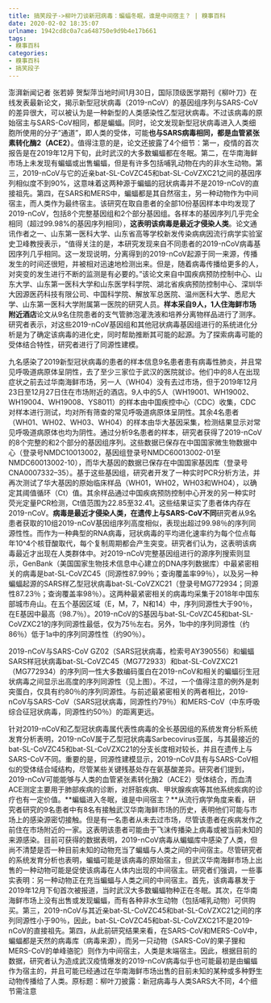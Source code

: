 ```yaml
---
title: 搞笑段子->柳叶刀谈新冠病毒：蝙蝠冬眠，谁是中间宿主？ | 糗事百科
date: 2020-02-02 18:35:07
urlname: 1942cd8c0a7ca648750e9d9b4e17b661
tags: 
- 糗事百科
categories:
- 糗事百科
- 搞笑段子
---
```

澎湃新闻记者 张若婷 贺梨萍当地时间1月30日，国际顶级医学期刊《柳叶刀》在线发表最新论文，揭示新型冠状病毒（2019-nCoV）的基因组序列与SARS-CoV的差异很大，可以被认为是一种新型的人类感染性乙型冠状病毒。不过该病毒的原始宿主与SARS-CoV相同，都是蝙蝠。同时，论文发现新型冠状病毒进入人类细胞所使用的分子“通道”，即人类的受体，可能**也与SARS病毒相同，都是血管紧张素转化酶2（ACE2）**。值得注意的是，论文还披露了4个细节：第一，疫情的首次报告是在2019年12月下旬，此时武汉的大多数蝙蝠都在冬眠。第二，在华南海鲜市场上未发现有蝙蝠或出售蝙蝠，但是有许多包括哺乳动物在内的非水生动物。第三，2019-nCoV与它的近亲bat-SL-CoVZC45和bat-SL-CoVZXC21之间的基因序列相似度不到90%，这意味着这两种源于蝙蝠的冠状病毒并不是2019-nCoV的直接祖先。第四，在SARS和MERS中，蝙蝠都是其自然宿主，另一种动物作为中间宿主，而人类作为最终宿主。该研究在取自患者的全部10份基因样本中均发现了2019-nCoV，包括8个完整基因组和2个部分基因组。各样本的基因序列几乎完全相同（超过99.98%的基因序列相同），**这表明该病毒是最近才侵染人类**。论文通讯作者之一、山东第一医科大学、山东省高等学校新发传染病病因流行病学实验室史卫峰教授表示，“值得关注的是，本研究发现来自不同患者的2019-nCoV病毒基因序列几乎相同。这一发现说明，分离得到的2019-nCoV起源于同一来源，传播发生的时间还很短，并被相对迅速地检测出来。但是，随着病毒传播给更多的人，对突变的发生进行不断的监测是有必要的。”该论文来自中国疾病预防控制中心、山东大学、山东第一医科大学和山东医学科学院、湖北省疾病预防控制中心、深圳华大因源医药科技有限公司、中国科学院、解放军总医院、温州医科大学、悉尼大学、山东第一医科大学附属第一医院的研究人员。**样本采自9人，1人住海鲜市场附近酒店**论文从9名住院患者的支气管肺泡灌洗液和培养分离物样品进行了测序。研究者表示，对这些2019-nCoV基因组和其他冠状病毒基因组进行的系统进化分析是为了确定该病毒的进化史，同时帮助推断其可能的起源。为了探索病毒可能的受体结合特性，研究者进行了同源性建模。

九名感染了2019新型冠状病毒的患者的样本信息9名患者患有病毒性肺炎，并且常见呼吸道病原体呈阴性，去了至少三家位于武汉的医院就诊。他们中的8人在出现症状之前去过华南海鲜市场，另一人（WH04）没有去过市场，但于2019年12月23日至12月27日住在市场附近的酒店。9人中的5人（WH19001、WH19002、WH19004、WH19008、YS8011）的样本由中国疾控中心（CDC）收集，CDC对样本进行测试，均对所有筛查的常见呼吸道病原体呈阴性。其余4名患者（WH01、WH02、WH03、WH04）的样本由华大基因采集，检测结果显示对常见呼吸道病原体也均为阴性。通过分析9名患者的样本，研究者获得了2019-nCoV的8个完整的和2个部分的基因组序列。这些数据已保存在中国国家微生物数据中心（登录号NMDC10013002，基因组登录号NMDC60013002-01至NMDC60013002-10），而华大基因的数据已保存在中国国家基因库（登录号CNA0007332–35）。基于这些基因组，研究者开发了一种实时PCR分析方法，并再次测试了华大基因的原始临床样品（WH01，WH02，WH03和WH04），以确定其阈值循环（Ct）值。其余样品通过中国疾病预防控制中心开发的另一种实时荧光定量PCR检测，Ct值范围为22.85至32.41。这些结果证实了患者体内存在2019-nCoV。**病毒是最近才侵染人类，在遗传上与SARS-CoV不同**研究者从9名患者获取的10组2019-nCoV基因组序列高度相似，表现出超过99.98％的序列同源性性。而作为一种典型的RNA病毒，冠状病毒的平均进化速率约为每个位点每年10^4个核苷酸取代，每个复制周期都会产生突变。研究者们认为，这表明该病毒最近才出现在人类群体中。对2019-nCoV完整基因组进行的源序列搜索则显示，GenBank（美国国家生物技术信息中心建立的DNA序列数据库）中最紧密相关的病毒是bat-SL-CoVZC45（同源性87.99％；查询覆盖率99％），以及另一种蝙蝠起源的SARS样乙型冠状病毒bat-SL-CoVZXC21（登录号MG772934；同源性87.23％；查询覆盖率98％）。这两种最紧密相关的病毒均采集于2018年中国东部城市舟山。在五个基因区域（E，M，7，N和14）中，序列同源性大于90％，在E基因中最高（98.7％）。2019-nCoV的S基因与bat-SL-CoVZC45和bat-SL-CoVZXC21的序列同源性最低，仅为75％左右。另外，1b中的序列同源性（约86％）低于1a中的序列同源性性（约90％）。

2019-nCoV与SARS-CoV GZ02（SARS冠状病毒，检索号AY390556）和蝙蝠SARS样冠状病毒bat-SL-CoVZC45（MG772933）和bat-SL-CoVZXC21（MG772934）的序列同一性大多数编码蛋白在2019-nCoV和相关的蝙蝠衍生冠状病毒之间显示出高度的序列同源性（见上图）。不过，一个值得注意的例外是刺突蛋白，仅具有约80％的序列同源性。与前述最紧密相关的两者相比，2019-nCoV与SARS-CoV（SARS冠状病毒，同源性约79％）和MERS-CoV（中东呼吸综合征冠状病毒，同源性约50％）的距离更远。

针对2019-nCoV和乙型冠状病毒属代表性病毒的全长基因组的系统发育分析系统发育分析表明，2019-nCoV属于乙型冠状病毒Sarbecovirus亚属，与其最接近的bat-SL-CoVZC45和bat-SL-CoVZXC21的分支长度相对较长，并且在遗传上与SARS-CoV不同。重要的是，同源性建模显示，2019-nCoV具有与SARS-CoV相似的受体结合域结构，尽管某些关键残基处存在氨基酸差异。研究者们提到，2019-nCoV可能能够与人类的血管紧张素转化酶2（ACE2）受体结合，而血清ACE测定主要用于肺部疾病的诊断，对肝脏疾病、甲状腺疾病等其他系统疾病的诊疗也有一定价值。**蝙蝠进入冬眠，谁是中间宿主？**从流行病学角度来看，研究者研究的9名患者中有8名有接触武汉华南海鲜市场的历史，表明他们可能与市场上的感染源密切接触。但是有一名患者从未去过市场，尽管该患者在疾病发作之前住在市场附近的一家。这表明该患者可能由于飞沫传播染上病毒或被当前未知的来源感染。目前可获得的数据表明，2019-nCoV病毒从蝙蝠库中感染了人类，但尚不清楚是否一种目前未知的动物充当了蝙蝠与人类之间的中间宿主。尽管研究者的系统发育分析也表明，蝙蝠可能是该病毒的原始宿主，但武汉华南海鲜市场上出售的一种动物可能是促使该病毒在人体内出现的中间宿主。研究者们强调，一些事实表明：另一种动物正在充当蝙蝠与人类之间的中间宿主。首先，该病毒暴发于2019年12月下旬首次被报道，当时武汉大多数蝙蝠物种正在冬眠。其次，在华南海鲜市场上没有出售或发现蝙蝠，而有各种非水生动物（包括哺乳动物）可供购买。第三，2019-nCoV与其近亲bat-SL-CoVZC45和bat-SL-CoVZXC21之间的序列同源性小于90％，因此，bat-SL-CoVZC45和bat-SL-CoVZXC21不是2019-nCoV的直接祖先。第四，从此前研究结果来看，在SARS-CoV和MERS-CoV中，蝙蝠都是天然的病毒库（病毒来源），而另一只动物（SARS-CoV的果子狸和MERS-CoV的单峰骆驼）则作为中间宿主，人类是末端宿主。因此，根据目前的数据，研究者认为造成武汉疫情爆发的2019-nCoV病毒似乎也可能最初是由蝙蝠作为宿主的，并且可能已经通过在华南海鲜市场出售的目前未知的某种或多种野生动物传播给了人类。原标题：柳叶刀披露：新冠病毒与人类SARS大不同，4个细节需注意


